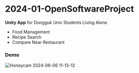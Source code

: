 # 2024-01-OpenSoftwareProject
 __Unity App__ for Dongguk Univ Students Living Alone <br/>
 - Food Management <br/>
 - Recipe Search <br/>
 - Compare Near Restaurant <br/>

### Demo

![Honeycam 2024-06-06 11-13-12](https://github.com/areasplash/2024-01-OpenSoftware/assets/50064865/de34c5d9-fb86-4889-bf13-40db9806a013)
